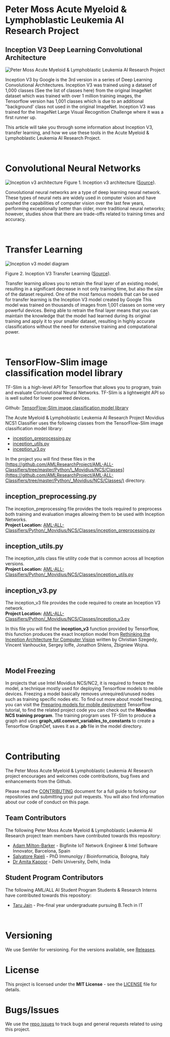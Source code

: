 # Peter Moss Acute Myeloid & Lymphoblastic Leukemia AI Research Project

## Inception V3 Deep Learning Convolutional Architecture

![Peter Moss Acute Myeloid & Lymphoblastic Leukemia AI Research Project](https://www.PeterMossAmlAllResearch.com/media/images/banner.png)

Inception V3 by Google is the 3rd version in a series of Deep Learning Convolutional Architectures. Inception V3 was trained using a dataset of 1,000 classes (See the list of classes here) from the original ImageNet dataset which was trained with over 1 million training images, the Tensorflow version has 1,001 classes which is due to an additional "background' class not used in the original ImageNet. Inception V3 was trained for the ImageNet Large Visual Recognition Challenge where it was a first runner up.

This article will take you through some information about Inception V3, transfer learning, and how we use these tools in the Acute Myeloid & Lymphoblastic Leukemia AI Research Project.

&nbsp;

# Convolutional Neural Networks

![Inception v3 architecture](https://www.PeterMossAmlAllResearch.com/media/images/repositories/CNN.jpg)
Figure 1. Inception v3 architecture ([Source](https://github.com/tensorflow/models/tree/master/research/inception)).

Convolutional neural networks are a type of deep learning neural network. These types of neural nets are widely used in computer vision and have pushed the capabilities of computer vision over the last few years, performing exceptionally better than older, more traditional neural networks; however, studies show that there are trade-offs related to training times and accuracy.

&nbsp;

# Transfer Learning

![Inception v3 model diagram](https://www.PeterMossAmlAllResearch.com/media/images/repositories/Transfer-Learning.jpg)

Figure 2. Inception V3 Transfer Learning ([Source](https://github.com/Hvass-Labs/TensorFlow-Tutorials)).

Transfer learning allows you to retrain the final layer of an existing model, resulting in a significant decrease in not only training time, but also the size of the dataset required. One of the most famous models that can be used for transfer learning is the Inception V3 model created by Google This model was trained on thousands of images from 1,001 classes on some very powerful devices. Being able to retrain the final layer means that you can maintain the knowledge that the model had learned during its original training and apply it to your smaller dataset, resulting in highly accurate classifications without the need for extensive training and computational power.

&nbsp;

# TensorFlow-Slim image classification model library

TF-Slim is a high-level API for Tensorflow that allows you to program, train and evaluate Convolutional Neural Networks. TF-Slim is a lightweight API so is well suited for lower powered devices.

Github: [TensorFlow-Slim image classification model library](https://github.com/tensorflow/models/tree/master/research/slim)

The Acute Myeloid & Lymphoblastic Leukemia AI Research Project Movidius NCS1 Classifier uses the following classes from the TensorFlow-Slim image classification model library:

- [inception_preprocessing.py](https://github.com/tensorflow/models/blob/master/research/slim/preprocessing/inception_preprocessing.py)
- [inception_utils.py](https://github.com/tensorflow/models/blob/master/research/slim/nets/inception_utils.py)
- [inception_v3.py](https://github.com/tensorflow/models/blob/master/research/slim/nets/inception_v3.py)

In the project you will find these files in the [https://github.com/AMLResearchProject/AML-ALL-Classifiers/tree/master/Python/\_Movidius/NCS/Classes](https://github.com/AMLResearchProject/AML-ALL-Classifiers/tree/master/Python/_Movidius/NCS/Classes/) directory.

## inception_preprocessing.py

The inception_preprocessing file provides the tools required to preprocess both training and evaluation images allowing them to be used with Inception Networks.  
**Project Location:** [AML-ALL-Classifiers/Python/\_Movidius/NCS/Classes/inception_preprocessing.py](https://github.com/AMLResearchProject/AML-ALL-Classifiers/tree/master/Python/_Movidius/NCS/Classes/inception_preprocessing.py)

## inception_utils.py

The inception_utils class file utility code that is common across all Inception versions.  
**Project Location:** [AML-ALL-Classifiers/Python/\_Movidius/NCS/Classes/inception_utils.py](https://github.com/AMLResearchProject/AML-ALL-Classifiers/tree/master/Python/_Movidius/NCS/Classes/inception_utils.py)

## inception_v3.py

The inception_v3 file provides the code required to create an Inception V3 network.  
**Project Location:** [AML-ALL-Classifiers/Python/\_Movidius/NCS/Classes/inception_v3.py](https://github.com/AMLResearchProject/AML-ALL-Classifiers/tree/master/Python/_Movidius/NCS/Classes/inception_v3.py)

In this file you will find the **inception_v3** function provided by Tensorflow, this function produces the exact Inception model from [Rethinking the Inception Architecture for Computer Vision](http://arxiv.org/abs/1512.00567) written by Christian Szegedy, Vincent Vanhoucke, Sergey Ioffe, Jonathon Shlens, Zbigniew Wojna.

&nbsp;

## Model Freezing

In projects that use Intel Movidius NCS/NC2, it is required to freeze the model, a technique mostly used for deploying Tensorflow models to mobile devices. Freezing a model basically removes unrequired/unused nodes such as training specific nodes etc. To find out more about model freezing, you can visit the [Preparing models for mobile deployment](https://www.tensorflow.org/lite/tfmobile/prepare_models) Tensorflow tutorial, to find the related project code you can check out the **Movidius NCS training program**. The training program uses TF-Slim to produce a graph and uses **graph_util.convert_variables_to_constants** to create a Tensorflow GraphDef, saves it as a **.pb** file in the model directory.

&nbsp;

# Contributing

The Peter Moss Acute Myeloid & Lymphoblastic Leukemia AI Research project encourages and welcomes code contributions, bug fixes and enhancements from the Github.

Please read the [CONTRIBUTING](https://github.com/AMLResearchProject/AML-ALL-Classifiers/blob/master/CONTRIBUTING.md "CONTRIBUTING") document for a full guide to forking our repositories and submitting your pull requests. You will also find information about our code of conduct on this page.

## Team Contributors

The following Peter Moss Acute Myeloid & Lymphoblastic Leukemia AI Research project team members have contributed towards this repository:

- [Adam Milton-Barker](https://www.petermossamlallresearch.com/team/adam-milton-barker/profile "Adam Milton-Barker") - Bigfinite IoT Network Engineer & Intel Software Innovator, Barcelona, Spain
- [Salvatore Raieli](https://www.petermossamlallresearch.com/team/salvatore-raieli/profile "Salvatore Raieli") - PhD Immunolgy / Bioinformaticia, Bologna, Italy
- [Dr Amita Kapoor](https://www.petermossamlallresearch.com/team/amita-kapoor/profile "Dr Amita Kapoor") - Delhi University, Delhi, India

## Student Program Contributors

The following AML/ALL AI Student Program Students & Research Interns have contributed towards this repository:

- [Taru Jain](https://www.petermossamlallresearch.com/students/student/taru-jain/profile "Taru Jain") - Pre-final year undergraduate pursuing B.Tech in IT

&nbsp;

# Versioning

We use SemVer for versioning. For the versions available, see [Releases](https://github.com/AMLResearchProject/AML-ALL-Classifiers/releases "Releases").

# License

This project is licensed under the **MIT License** - see the [LICENSE](https://github.com/AMLResearchProject/AML-ALL-Classifiers/blob/master/LICENSE "LICENSE") file for details.

# Bugs/Issues

We use the [repo issues](https://github.com/AMLResearchProject/AML-ALL-Classifiers/issues "repo issues") to track bugs and general requests related to using this project.
